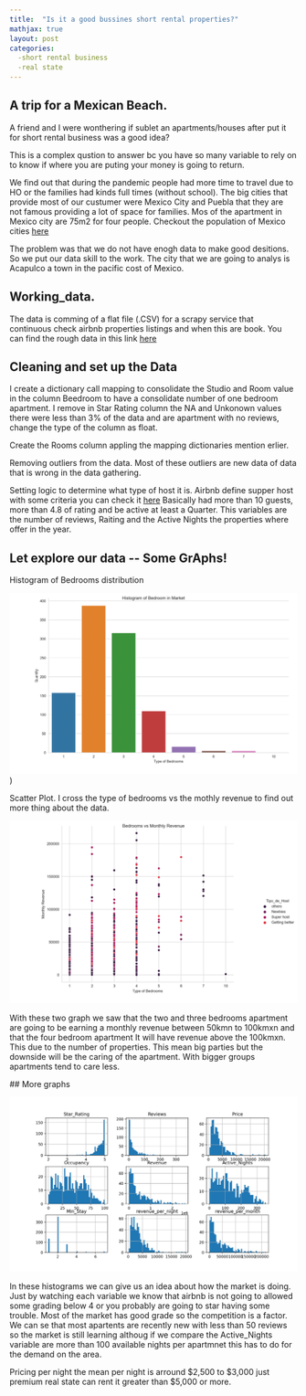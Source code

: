 ```yaml
---
title:  "Is it a good bussines short rental properties?"
mathjax: true
layout: post
categories:
  -short rental business
  -real state
---
```


## A trip for a Mexican Beach.

A friend and I were wonthering if sublet an apartments/houses after put it for short rental business was a good idea? 

This is a complex qustion to answer bc you have so many variable to rely on to know if where you are puting your money is going to return. 

We find out that during the pandemic people had more time to travel due to HO or the families had kinds full times (without school). The big cities that provide most of our custumer were Mexico City and Puebla that they are not famous providing a lot of space for families. Mos of the apartment in Mexico city are 75m2 for four people. Checkout the population of Mexico cities [here](https://en.wikipedia.org/wiki/List_of_cities_in_Mexico)

The problem was that we do not have enogh data to make good desitions. So we put our data skill to the work. The city that we are going to analys is Acapulco a town in the pacific cost of Mexico.

## Working_data.

The data is comming of a flat file (.CSV) for a scrapy service that continuous check airbnb properties listings and when this are book. You can find the rough data in this link [here](https://github.com/Vicsolorz/vicsolorz.github.io/blob/master/_data/font-awesome/available_listings_table.csv)

## Cleaning and set up the Data 

I create a dictionary call mapping to consolidate the Studio and Room value in the column Beedroom to have a consolidate number of one bedroom apartment. I remove in Star Rating column the NA and Unkonown values there were less than 3% of the data and are apartment with no reviews, change the type of the column as float. 

Create the Rooms column appling the mapping dictionaries mention erlier. 

Removing outliers from the data. Most of these outliers are new data of data that is wrong in the data gathering.  

Setting logic to determine what type of host it is. Airbnb define supper host with some criteria you can check it [here](https://www.airbnb.mx/superhost/terms) Basically had more than 10 guests, more than 4.8 of rating and be active at least a Quarter. This variables are the number of reviews, Raiting and the Active Nights the properties where offer in the year. 

## Let explore our data -- Some GrAphs! 

Histogram of Bedrooms distribution 

![Hist_BR](/assets/Hist_BR.png)) 

Scatter Plot. I cross the type of bedrooms vs the mothly revenue to find out more thing about the data. 

![Scatter](/assets/scatter_BR_RevMonth.png)

With these two graph we saw that the two and three bedrooms apartment are going to be earning a monthly revenue between 50kmn to 100kmxn and that the four bedroom apartment It will have revenue above the 100kmxn. This due to the number of properties. This mean big parties but the downside will be the caring of the apartment. With bigger groups apartments tend to care less. 

## More graphs

![Hist of market](/assets/hist_in_a_glance.png)

In these histograms we can give us an idea about how the market is doing. Just by watching each variable we know that airbnb is not going to allowed some grading below 4 or you probably are going to star having some trouble. Most of the market has good grade so the competition is a factor. We can se that most apartents are recently new with less than 50 reviews so the market is still learning althoug if we compare the Active_Nights variable are more than 100 available nights per apartmnet this has to do for the demand on the area. 

Pricing per night the mean per night is arround $2,500 to $3,000 just premium real state can rent it greater than $5,000 or more. 




